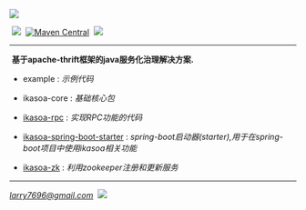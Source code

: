 [![](https://raw.githubusercontent.com/venwyhk/ikasoa/master/ikasoalogo.png)](https://ikasoa.com)<br />

&nbsp;[![](https://codeship.com/projects/9cf2f150-1507-0134-ee57-3adebfc67210/status?branch=master)](https://codeship.com/projects/157977)&nbsp;&nbsp;[![Maven Central](https://maven-badges.herokuapp.com/maven-central/com.ikasoa/ikasoa-core/badge.svg?style=plastic)](https://maven-badges.herokuapp.com/maven-central/com.ikasoa/ikasoa-core)&nbsp;&nbsp;[![](https://img.shields.io/badge/license-MIT-097ABA.svg?style=plastic)](https://opensource.org/licenses/mit-license.php)&nbsp;&nbsp;

***

  **基于apache-thrift框架的java服务化治理解决方案.**

- example : *示例代码*

- ikasoa-core : *基础核心包*

- [ikasoa-rpc](https://github.com/venwyhk/ikasoa/blob/master/ikasoa-rpc/README.md) : *实现RPC功能的代码*

- [ikasoa-spring-boot-starter](https://github.com/venwyhk/ikasoa/blob/master/ikasoa-spring-boot-starter/README.md) : *spring-boot启动器(starter),用于在spring-boot项目中使用ikasoa相关功能*

- [ikasoa-zk](https://github.com/venwyhk/ikasoa/tree/master/ikasoa-zk/README.md) : *利用zookeeper注册和更新服务*

***

*larry7696@gmail.com*&nbsp;&nbsp;[![](https://i.creativecommons.org/l/by/4.0/80x15.png)](http://creativecommons.org/licenses/by/4.0/)
